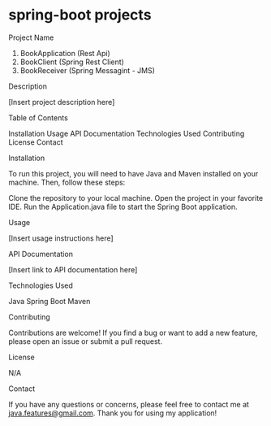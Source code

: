 # spring-boot projects

Project Name

1. BookApplication (Rest Api)
2. BookClient      (Spring Rest Client)
3. BookReceiver    (Spring Messagint - JMS)

Description

[Insert project description here]

Table of Contents

Installation
Usage
API Documentation
Technologies Used
Contributing
License
Contact

Installation

To run this project, you will need to have Java and Maven installed on your machine. Then, follow these steps:

Clone the repository to your local machine.
Open the project in your favorite IDE.
Run the Application.java file to start the Spring Boot application.

Usage

[Insert usage instructions here]

API Documentation

[Insert link to API documentation here]

Technologies Used

Java
Spring Boot
Maven

Contributing

Contributions are welcome! If you find a bug or want to add a new feature, please open an issue or submit a pull request.

License

N/A

Contact

If you have any questions or concerns, please feel free to contact me at java.features@gmail.com. Thank you for using my application!
